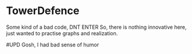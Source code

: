 # TowerDefence
Some kind of a bad code, DNT ENTER
So, there is nothing innovative here, just wanted to practise graphs and realization.

#UPD Gosh, I had bad sense of humor

